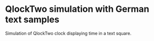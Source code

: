# QlockTwo simulation with German text samples

Simulation of QlockTwo clock displaying time in a text square.
